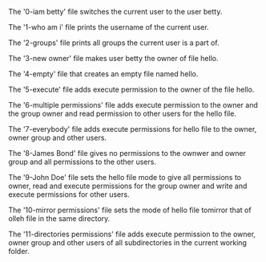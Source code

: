 The '0-iam betty' file switches the current user to the user betty.

The '1-who am i' file prints the username of the current user.

The '2-groups' file prints all groups the current user is a part of.

The '3-new owner' file makes user betty the owner of file hello.

The '4-empty' file that creates an empty file named hello.

The '5-execute' file adds execute permission to the owner of the file hello.

The '6-multiple permissions' file adds execute permission to the owner and the group owner and read permission to other users for the hello file.

The '7-everybody' file adds execute permissions for hello file to the owner, owner group and other users.

The '8-James Bond' file gives no permissions to the ownwer and owner group and all permissions to the other users.

The '9-John Doe' file sets the hello file mode to give all permissions to owner, read and execute permissions for the group owner and write and execute permissions for other users.

The '10-mirror permissions' file sets the mode of hello file tomirror that of olleh file in the same directory.

The '11-directories permissions' file adds execute permission to the owner, owner group and other users of all subdirectories in the current working folder. 
